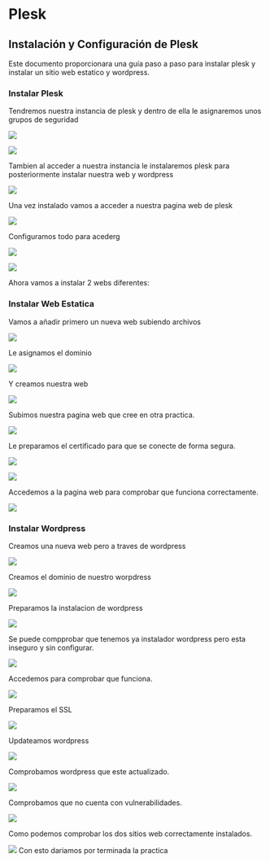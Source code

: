 # Plesk

## Instalación y Configuración de Plesk

Este documento proporcionara una guía paso a paso para instalar plesk y instalar un sitio web estatico y wordpress.

### Instalar Plesk

Tendremos nuestra instancia de plesk y dentro de ella le asignaremos unos grupos de seguridad

![](imagenes/2.png)

![](imagenes/3.png)

Tambien al acceder a nuestra instancia le instalaremos plesk para posteriormente instalar nuestra web y wordpress

![](imagenes/1.png)

Una vez instalado vamos a acceder a nuestra pagina web de plesk

![](imagenes/4.png)

Configuramos todo para acederg

![](imagenes/5.png)

![](imagenes/6.png)

Ahora vamos a instalar 2 webs diferentes:


### Instalar Web Estatica
Vamos a añadir primero un nueva web subiendo archivos

![](imagenes/7.png)

Le asignamos el dominio

![](imagenes/8.png)

Y creamos nuestra web

![](imagenes/9.png)

Subimos nuestra pagina web que cree en otra practica.

![](imagenes/10.png)

Le preparamos el certificado para que se conecte de forma segura.

![](imagenes/11.png)

![](imagenes/12.png)

Accedemos a la pagina web para comprobar que funciona correctamente.

![](imagenes/13.png)

### Instalar Wordpress
Creamos una nueva web pero a traves de wordpress

![](imagenes/14.png)

Creamos el dominio de nuestro worpdress

![](imagenes/15.png)

Preparamos la instalacion de wordpress

![](imagenes/16.png)

Se puede compprobar que tenemos ya instalador wordpress pero esta inseguro y sin configurar.

![](imagenes/17.png)

Accedemos para comprobar que funciona.

![](imagenes/18.png)

Preparamos el SSL

![](imagenes/19.png)

Updateamos wordpress

![](imagenes/20.png)

Comprobamos wordpress que este actualizado.

![](imagenes/21.png)

Comprobamos que no cuenta con vulnerabilidades.

![](imagenes/22.png)

Como podemos comprobar los dos sitios web correctamente instalados.

![](imagenes/23.png)
Con esto dariamos por terminada la practica
